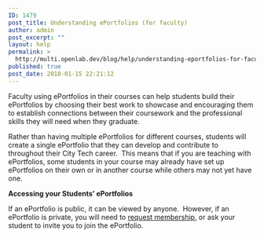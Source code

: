 ```yaml
---
ID: 1479
post_title: Understanding ePortfolios (for faculty)
author: admin
post_excerpt: ""
layout: help
permalink: >
  http://multi.openlab.dev/blog/help/understanding-eportfolios-for-faculty/
published: true
post_date: 2018-01-15 22:21:12
---
```

Faculty using ePortfolios in their courses can help students build their ePortfolios by choosing their best work to showcase and encouraging them to establish connections between their coursework and the professional skills they will need when they graduate.

Rather than having multiple ePortfolios for different courses, students will create a single ePortfolio that they can develop and contribute to throughout their City Tech career.  This means that if you are teaching with ePortfolios, some students in your course may already have set up ePortfolios on their own or in another course while others may not yet have one.

<strong>Accessing your Students’ ePortfolios</strong>

If an ePortfolio is public, it can be viewed by anyone.  However, if an ePortfolio is private, you will need to <a href="https://openlab.citytech.cuny.edu/blog/help/changing-privacy-and-other-settings-on-an-eportfolio#access">request membership</a>, or ask your student to invite you to join the ePortfolio.